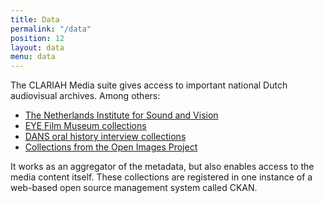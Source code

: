 ```yaml
---
title: Data
permalink: "/data"
position: 12
layout: data
menu: data
---
```


The CLARIAH Media suite gives access to important national Dutch audiovisual archives. Among others: 

* [The Netherlands Institute for Sound and Vision](https://mediasuitedata.clariah.nl/organization/netherlands-institute-for-sound-and-vision)
* [EYE Film Museum collections](https://mediasuitedata.clariah.nl/group/eye-film-institute-netherlands)
* [DANS oral history interview collections](https://mediasuitedata.clariah.nl/dataset/dans-oral-history)
* [Collections from the Open Images Project](https://mediasuitedata.clariah.nl/group/open-images-project)

It works as an aggregator of the metadata, but also enables access to the media content itself. These collections are registered in one instance of a web-based open source management system called CKAN.

